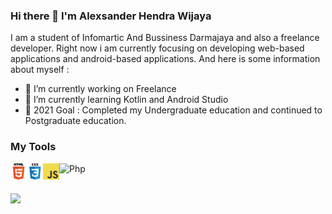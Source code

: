 ### Hi there 👋 I'm Alexsander Hendra Wijaya

I am a student of Infomartic And Bussiness Darmajaya and also a freelance developer. Right now i am currently focusing on developing web-based applications and android-based applications. And here is some information about myself :

- 🔭 I’m currently working on Freelance
- 🌱 I’m currently learning Kotlin and Android Studio
- 🥅 2021 Goal : Completed my Undergraduate education and continued to Postgraduate education.



### My Tools
<img align="left" alt="HTML5" width="26px" src="https://raw.githubusercontent.com/github/explore/80688e429a7d4ef2fca1e82350fe8e3517d3494d/topics/html/html.png" />
<img align="left" alt="CSS3" width="26px" src="https://raw.githubusercontent.com/github/explore/80688e429a7d4ef2fca1e82350fe8e3517d3494d/topics/css/css.png" />
<img align="left" alt="JavaScript" width="26px" src="https://raw.githubusercontent.com/github/explore/80688e429a7d4ef2fca1e82350fe8e3517d3494d/topics/javascript/javascript.png" />
<img align="left" alt="Php" width="auto" src="https://camo.githubusercontent.com/9c08792591aec35efd5c56883cf8400f49f6acfac7a97fa8c674c772b12d5712/68747470733a2f2f696d672e736869656c64732e696f2f62616467652f2d5048502d2532333446354439353f7374796c653d666c6174266c6f676f3d504850266c6f676f436f6c6f723d7768697465" />

<br><br>

<img src="https://github-readme-stats.vercel.app/api?username=alexistdev&&show_icons=true&title_color=ffffff&icon_color=bb2acf&text_color=daf7dc&bg_color=151515">
